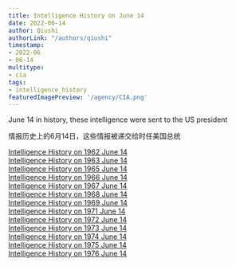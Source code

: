 ```yaml
---
title: Intelligence History on June 14
date: 2022-06-14
author: Qiushi 
authorLink: "/authors/qiushi"
timestamp: 
- 2022-06
- 06-14
multitype: 
- cia
tags: 
- intelligence_history
featuredImagePreview: '/agency/CIA.png'
---
```



June 14 in history, these intelligence were sent to the US president

情报历史上的6月14日，这些情报被递交给时任美国总统

<!--more-->







[Intelligence History on 1962 June 14](/dailybrief/1962-06-14)   
[Intelligence History on 1963 June 14](/dailybrief/1963-06-14)   
[Intelligence History on 1965 June 14](/dailybrief/1965-06-14)   
[Intelligence History on 1966 June 14](/dailybrief/1966-06-14)   
[Intelligence History on 1967 June 14](/dailybrief/1967-06-14)   
[Intelligence History on 1968 June 14](/dailybrief/1968-06-14)   
[Intelligence History on 1969 June 14](/dailybrief/1969-06-14)   
[Intelligence History on 1971 June 14](/dailybrief/1971-06-14)   
[Intelligence History on 1972 June 14](/dailybrief/1972-06-14)   
[Intelligence History on 1973 June 14](/dailybrief/1973-06-14)   
[Intelligence History on 1974 June 14](/dailybrief/1974-06-14)   
[Intelligence History on 1975 June 14](/dailybrief/1975-06-14)   
[Intelligence History on 1976 June 14](/dailybrief/1976-06-14)   
